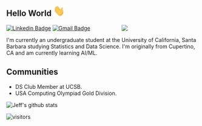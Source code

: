 ## Hello World <img src="https://raw.githubusercontent.com/ABSphreak/ABSphreak/master/gifs/Hi.gif" width="30px">

<img align='right' src='https://cutewallpaper.org/21/space-invaders-background/Space-Invaders-Alien-Transparent-Background-PNG-PNG-Arts.png' width='200"'>

[![Linkedin Badge](https://img.shields.io/badge/-jshen0303-blue?style=flat-square&logo=Linkedin&logoColor=white&link=https://www.linkedin.com/in/jshen0303/)](https://www.linkedin.com/in/jshen0303/) 
[![Gmail Badge](https://img.shields.io/badge/-jshen0303@gmail.com-c14438?style=flat-square&logo=Gmail&logoColor=white&link=mailto:jshen0303@gmail.com)](mailto:jshen0303@gmail.com)

I'm currently an undergraduate student at the University of California, Santa Barbara studying Statistics and Data Science. I'm originally from 
Cupertino, CA and am currently learning AI/ML.

## Communities
* DS Club Member at UCSB.
* USA Computing Olympiad Gold Division.

![Jeff's github stats](https://github-readme-stats.vercel.app/api?username=jshen0303&hide=["issues"]&show_icons=true)

![visitors](https://visitor-badge.glitch.me/badge?page_id=jshen0303)

<!---
jshen0303/jshen0303 is a ✨ special ✨ repository because its `README.md` (this file) appears on your GitHub profile.
You can click the Preview link to take a look at your changes.
--->
